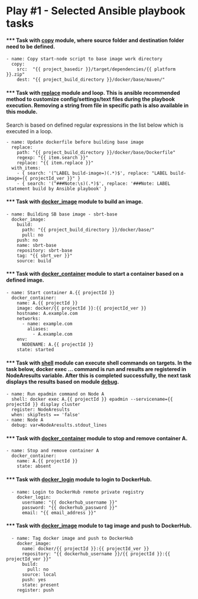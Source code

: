 # Play #1 - Selected Ansible playbook tasks


#### *** Task with [copy](https://docs.ansible.com/ansible/latest/modules/copy_module.html) module, where source folder and destination folder need to be defined.
``` 
- name: Copy start-node script to base image work directory
  copy:
    src:  "{{ project_basedir }}/target/dependencies/{{ platform }}.zip"
    dest: "{{ project_build_directory }}/docker/base/maven/"
```

#### *** Task with [replace](https://docs.ansible.com/ansible/latest/modules/replace_module.html) module and loop. This is ansible recommended method to customize config/settings/text files during the playbook execution. Removing a string from file in specific path is also available in this module.
Search is based on defined regular expressions in the list below which is executed in a loop.  
```
- name: Update dockerfile before building base image
  replace:
    path: "{{ project_build_directory }}/docker/base/Dockerfile"
    regexp: "{{ item.search }}"
    replace: "{{ item.replace }}"
  with_items:
    - { search: '(^LABEL build-image=)(.*)$', replace: "LABEL build-image={{ projectId_ver }}" }
    - { search: '(^###Note:\s)(.*)$', replace: '###Note: LABEL statement build by Ansible playbook' }
```

#### *** Task with [docker_image](https://docs.ansible.com/ansible/latest/modules/docker_image_module.html) module to build an image. 
```
- name: Building SB base image - sbrt-base
  docker_image:
    build:
      path: "{{ project_build_directory }}/docker/base/"
      pull: no
    push: no
    name: sbrt-base
    repository: sbrt-base
    tag: "{{ sbrt_ver }}"
    source: build
```

#### *** Task with [docker_container](https://docs.ansible.com/ansible/latest/modules/docker_container_module.html) module to start a container based on a defined image. 
```
- name: Start container A.{{ projectId }}
  docker_container:
    name: A.{{ projectId }}
    image: docker/{{ projectId }}:{{ projectId_ver }}
    hostname: A.example.com
    networks:
      - name: example.com
        aliases:
          - A.example.com
    env:
      NODENAME: A.{{ projectId }}
    state: started
```

#### *** Task with [shell](https://docs.ansible.com/ansible/latest/modules/shell_module.html) module can execute shell commands on targets. In the task below, docker exec … command is run and results are registered in NodeAresults variable. After this is completed successfully, the next task displays the results based on module [debug](https://docs.ansible.com/ansible/latest/modules/debug_module.html).
```
- name: Run epadmin command on Node A
  shell: docker exec A.{{ projectId }} epadmin --servicename={{ projectId }} display cluster
  register: NodeAresults
  when: skipTests == 'false'
- name: Node A
  debug: var=NodeAresults.stdout_lines
```

#### *** Task with [docker_container](https://docs.ansible.com/ansible/latest/modules/docker_container_module.html) module to stop and remove container A.
```
- name: Stop and remove container A
  docker_container:
    name: A.{{ projectId }}
    state: absent
```

#### *** Task with [docker_login](https://docs.ansible.com/ansible/latest/modules/docker_login_module.html) module to login to DockerHub.
```
  - name: Login to DockerHub remote private registry
    docker_login:
      username: "{{ dockerhub_username }}"
      password: "{{ dockerhub_password }}"
      email: "{{ email_address }}"
```

#### *** Task with [docker_image](https://docs.ansible.com/ansible/latest/modules/docker_image_module.html) module to tag image and push to DockerHub. 
```
  - name: Tag docker image and push to DockerHub
    docker_image:
      name: docker/{{ projectId }}:{{ projectId_ver }}
      repository: "{{ dockerhub_username }}/{{ projectId }}:{{ projectId_ver }}"
      build:
        pull: no
      source: local
      push: yes
      state: present
    register: push
```

